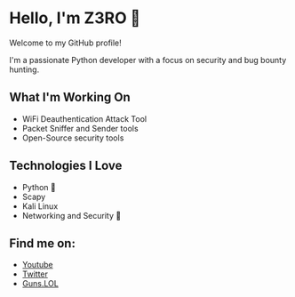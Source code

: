 # Hello, I'm Z3RO 👋

Welcome to my GitHub profile!

I'm a passionate Python developer with a focus on security and bug bounty hunting.

## What I'm Working On

- WiFi Deauthentication Attack Tool
- Packet Sniffer and Sender tools
- Open-Source security tools

## Technologies I Love

- Python 🐍
- Scapy
- Kali Linux
- Networking and Security 🔐

## Find me on:
- [Youtube](https://www.youtube.com/@Z3RO_HUNTS)
- [Twitter](https://x.com/FadingTool98097)
- [Guns.LOL](https://guns.lol/chem1cal)
